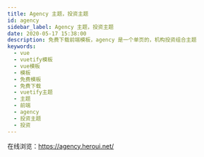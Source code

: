 ```yaml
---
title: Agency 主题，投资主题
id: agency
sidebar_label: Agency 主题，投资主题
date: 2020-05-17 15:38:00
description: 免费下载前端模板，agency 是一个单页的，机构投资组合主题
keywords:
  - vue
  - vuetify模板
  - vue模板
  - 模板 
  - 免费模板
  - 免费下载
  - vuetify主题
  - 主题
  - 前端
  - agency
  - 投资主题
  - 投资
---
```


在线浏览：https://agency.heroui.net/
